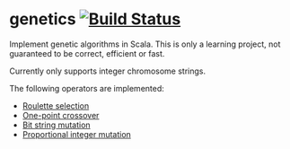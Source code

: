 # genetics [![Build Status](https://travis-ci.org/rolodato/genetics.svg?branch=master)](https://travis-ci.org/rolodato/genetics)

Implement genetic algorithms in Scala.
This is only a learning project, not guaranteed to be correct, efficient or fast.

Currently only supports integer chromosome strings.

The following operators are implemented:

* [Roulette selection](src/test/scala/rolodato/genetics/impl/RouletteSelectionSuite.scala)
* [One-point crossover](src/test/scala/rolodato/genetics/impl/OnePointCrossoverSuite.scala)
* [Bit string mutation](src/test/scala/rolodato/genetics/impl/BitStringMutationSuite.scala)
* [Proportional integer mutation](src/test/scala/rolodato/genetics/impl/IntegerMutationSuite.scala)
